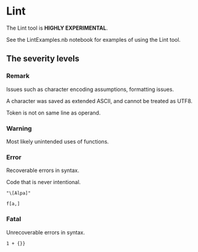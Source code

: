 
# Lint

The Lint tool is **HIGHLY EXPERIMENTAL**.

See the LintExamples.nb notebook for examples of using the Lint tool.


## The severity levels

### Remark

Issues such as character encoding assumptions, formatting issues.

A character was saved as extended ASCII, and cannot be treated as UTF8.

Token is not on same line as operand.


### Warning

Most likely unintended uses of functions.


### Error

Recoverable errors in syntax.

Code that is never intentional.

`"\[Alpa]"`

`f[a,]`


### Fatal

Unrecoverable errors in syntax.

`1 + {}}`



